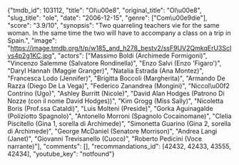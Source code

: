 {"tmdb_id": 103112, "title": "Ol\u00e8", "original_title": "Ol\u00e8", "slug_title": "ole", "date": "2006-12-15", "genre": ["Com\u00e9die"], "score": "3.9/10", "synopsis": "Two quarreling teachers vie for the same woman. In the same time the two will have to accompany a class on a trip in Spain.", "image": "https://image.tmdb.org/t/p/w185_and_h278_bestv2/ssF9UV2QmkqErU3ScIvs4p2g1KC.jpg", "actors": ["Massimo Boldi (Archimede Formigoni)", "Vincenzo Salemme (Salvatore Rondinella)", "Enzo Salvi (Enzo 'Figaro')", "Daryl Hannah (Maggie Granger)", "Natalia Estrada (Ana Montez)", "Francesca Lodo (Jennifer)", "Brigitta Boccoli (Margherita)", "Armando De Razza (Diego De La Vega)", "Federico Zanandrea (Mongini)", "Niccol\u00f2 Contrino (Ugo)", "Ashley Burritt (Nicole)", "David Alan Hodges (Patrono Di Nozze (con il nome David Hodges))", "Kim Grogg (Miss Sally)", "Nicoletta Boris (Prof.ssa Cataldi)", "Luis Molteni (Preside)", "Gorka Aguinagalde (Poliziotto Spagnolo)", "Antonello Morroni (Spagnolo Cocainomane)", "Clelia Piscitello (Gina 1, sorella di Archimede)", "Simonetta Guarino (Gina 2, sorella di Archimede)", "George McDaniel (Senatore Morrison)", "Andrea Langi (Janet)", "Giovanni Trevisanello (Cuoco)", "Roberto Pedicini (Voce narrante)"], "comments": [], "recommandations_id": [42432, 42433, 43555, 42434], "youtube_key": "notfound"}